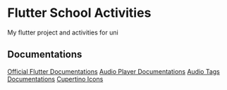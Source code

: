 # Flutter School Activities

My flutter project and activities for uni

## Documentations

[Official Flutter Documentations](https://docs.flutter.dev)
[Audio Player Documentations](https://pub.dev/packages/audioplayers)
[Audio Tags Documentations](https://pub.dev/packages/audiotags)
[Cupertino Icons](https://api.flutter.dev/flutter/cupertino/CupertinoIcons-class.html#constants)